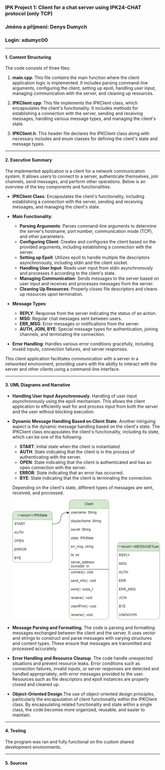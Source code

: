 ### IPK Project 1: Client for a chat server using IPK24-CHAT protocol (only TCP)
### Jméno a příjmení: Denys Dumych
### Login: xdumyc00

---

#### 1. Content Structuring

The code consists of three files:

1. **main.cpp**: This file contains the main function where the client application logic is implemented. It includes parsing command-line arguments, configuring the client, setting up epoll, handling user input, managing communication with the server, and cleaning up resources.

2. **IPKClient.cpp**: This file implements the IPKClient class, which encapsulates the client's functionality. It includes methods for establishing a connection with the server, sending and receiving messages, handling various message types, and managing the client's state.

3. **IPKClient.h**: This header file declares the IPKClient class along with necessary includes and enum classes for defining the client's state and message types.

---

#### 2. Executive Summary

The implemented application is a client for a network communication system. It allows users to connect to a server, authenticate themselves, join channels, send messages, and perform other operations. Below is an overview of the key components and functionalities:

- **IPKClient Class**: Encapsulates the client's functionality, including establishing a connection with the server, sending and receiving messages, and managing the client's state.

- **Main Functionality**:
    - **Parsing Arguments**: Parses command-line arguments to determine the server's hostname, port number, communication mode (TCP), and other parameters.
    - **Configuring Client**: Creates and configures the client based on the provided arguments, including establishing a connection with the server.
    - **Setting up Epoll**: Utilizes epoll to handle multiple file descriptors asynchronously, including stdin and the client socket.
    - **Handling User Input**: Reads user input from stdin asynchronously and processes it according to the client's state.
    - **Managing Communication**: Sends messages to the server based on user input and receives and processes messages from the server.
    - **Cleaning Up Resources**: Properly closes file descriptors and cleans up resources upon termination.

- **Message Types**:
    - **REPLY**: Response from the server indicating the status of an action.
    - **MSG**: Regular chat messages sent between users.
    - **ERR_MSG**: Error messages or notifications from the server.
    - **AUTH, JOIN, BYE**: Special message types for authentication, joining channels, and terminating the connection.

- **Error Handling**: Handles various error conditions gracefully, including invalid inputs, connection failures, and server responses.

This client application facilitates communication with a server in a networked environment, providing users with the ability to interact with the server and other clients using a command-line interface.

---

#### 3. UML Diagrams and Narrative
- **Handling User Input Asynchronously**. Handling of user input asynchronously using the epoll mechanism. This allows the client application to efficiently wait for and process input from both the server and the user without blocking execution.

- **Dynamic Message Handling Based on Client State**. Another intriguing aspect is the dynamic message handling based on the client's state. The IPKClient class encapsulates the client's functionality, including its state, which can be one of the following:
  - **START**: Initial state when the client is instantiated.
  - **AUTH**: State indicating that the client is in the process of authenticating with the server.
  - **OPEN**: State indicating that the client is authenticated and has an open connection with the server.
  - **ERROR**: State indicating that an error has occurred.
  - **BYE**: State indicating that the client is terminating the connection.

  Depending on the client's state, different types of messages are sent, received, and processed.

  ![Example Image](./docs/diagram.jpg)

- **Message Parsing and Formatting**. The code is parsing and formatting messages exchanged between the client and the server. It uses vector and strings to construct and parse messages with varying structures and content types. These ensure that messages are transmitted and processed accurately.

- **Error Handling and Resource Cleanup**. The code handle unexpected situations and prevent resource leaks. Error conditions such as connection failures, invalid inputs, or server responses are detected and handled appropriately, with error messages provided to the user. Resources such as file descriptors and epoll instances are properly closed and cleaned up.

- **Object-Oriented Design**.The use of object-oriented design principles, particularly the encapsulation of client functionality within the IPKClient class. By encapsulating related functionality and state within a single class, the code becomes more organized, reusable, and easier to maintain.

---

#### 4. Testing
The program was ran and fully functional on the custom shared development environments.

---

#### 5. Sources

